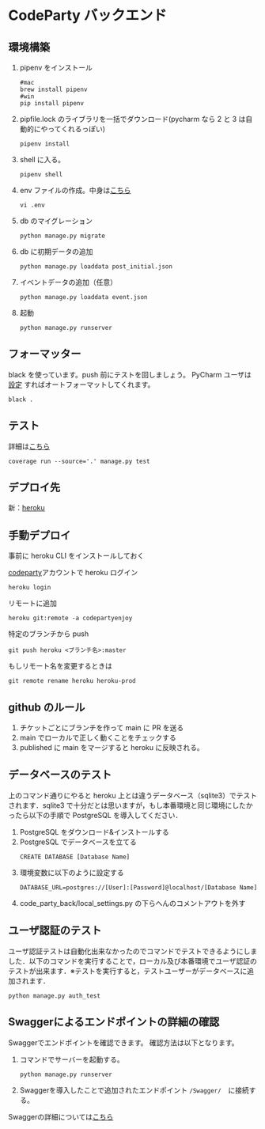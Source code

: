 # CodeParty バックエンド

## 環境構築

1. pipenv をインストール
   ```
   #mac
   brew install pipenv
   #win
   pip install pipenv
   ```
2. pipfile.lock のライブラリを一括でダウンロード(pycharm なら 2 と 3 は自動的にやってくれるっぽい)
   ```
   pipenv install
   ```
3. shell に入る。
   ```
   pipenv shell
   ```
4. env ファイルの作成。中身は[こちら](https://www.notion.so/ea4344dedbb444818cb1aad0f7b6b612?p=750a8dca400848d1a0ee8c8b1613d343)

   ```
   vi .env
   ```

5. db のマイグレーション

   ```
   python manage.py migrate
   ```

6. db に初期データの追加
   ```
   python manage.py loaddata post_initial.json
   ```
7. イベントデータの追加（任意）
   ```
   python manage.py loaddata event.json
   ```
8. 起動
   ```
   python manage.py runserver
   ```

## フォーマッター

black を使っています。push 前にテストを回しましょう。
PyCharm ユーザは[設定](https://www.notion.so/ea4344dedbb444818cb1aad0f7b6b612?p=98997f2292984e3ab4511f02f97cd21d) すればオートフォーマットしてくれます。

```
black .
```

## テスト

詳細は[こちら](https://www.notion.so/ea4344dedbb444818cb1aad0f7b6b612?p=6f0af3fa3f53409ab0f4feb14adb3038)

```
coverage run --source='.' manage.py test
```

## デプロイ先

新：[heroku](https://codepartyenjoy.herokuapp.com/)

## 手動デプロイ

事前に heroku CLI をインストールしておく

[codeparty](https://www.notion.so/e9be2d0a144c453d9c89ebb8cbdc6752)アカウントで heroku ログイン

```
heroku login
```

リモートに追加

```
heroku git:remote -a codepartyenjoy
```

特定のブランチから push

```
git push heroku <ブランチ名>:master
```

もしリモート名を変更するときは

```
git remote rename heroku heroku-prod
```

## github のルール

1. チケットごとにブランチを作って main に PR を送る
2. main でローカルで正しく動くことをチェックする
3. published に main をマージすると heroku に反映される。

## データベースのテスト

上のコマンド通りにやると heroku 上とは違うデータベース（sqlite3）でテストされます．sqlite3 で十分だとは思いますが，もし本番環境と同じ環境にしたかったら以下の手順で PostgreSQL を導入してください．

1. PostgreSQL をダウンロード&インストールする
2. PostgreSQL でデータベースを立てる
   ```
   CREATE DATABASE [Database Name]
   ```
3. 環境変数に以下のように設定する
   ```
   DATABASE_URL=postgres://[User]:[Password]@localhost/[Database Name]
   ```
4. code_party_back/local_settings.py の下らへんのコメントアウトを外す

## ユーザ認証のテスト

ユーザ認証テストは自動化出来なかったのでコマンドでテストできるようにしました．以下のコマンドを実行することで，ローカル及び本番環境でユーザ認証のテストが出来ます．※テストを実行すると，テストユーザーがデータベースに追加されます．

```
python manage.py auth_test
```

## Swaggerによるエンドポイントの詳細の確認
Swaggerでエンドポイントを確認できます。
確認方法は以下となります。
1. コマンドでサーバーを起動する。
   ```
   python manage.py runserver
   ```
2. Swaggerを導入したことで追加されたエンドポイント ```/Swagger/```　に接続する。

Swaggerの詳細については[こちら](https://www.notion.so/ea4344dedbb444818cb1aad0f7b6b612?p=0caa224d7c63453eb5b1253aab224ac0)

